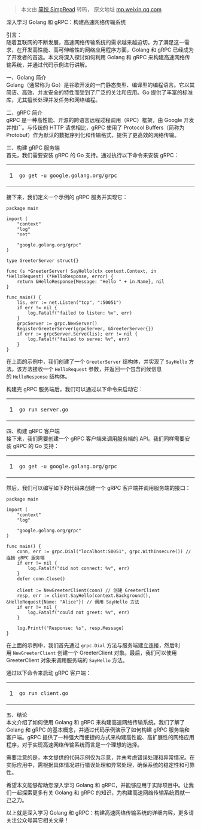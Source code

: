 > 本文由 [简悦 SimpRead](http://ksria.com/simpread/) 转码， 原文地址 [mp.weixin.qq.com](https://mp.weixin.qq.com/s/OWmft-yBjye9oSZHrKpDpA)

深入学习 Golang 和 gRPC：构建高速网络传输系统

引言：  
随着互联网的不断发展，高速网络传输系统的需求越来越迫切。为了满足这一需求，在开发高性能、高可伸缩性的网络应用程序方面，Golang 和 gRPC 已经成为了开发者的首选。本文将深入探讨如何利用 Golang 和 gRPC 来构建高速网络传输系统，并通过代码示例进行讲解。

一、Golang 简介  
Golang（通常称为 Go）是谷歌开发的一门静态类型、编译型的编程语言。它以其简洁、高效、并发安全的特性而受到了广泛的关注和应用。Go 提供了丰富的标准库，尤其擅长处理并发任务和网络编程。

二、gRPC 简介  
gRPC 是一种高性能、开源的跨语言远程过程调用（RPC）框架，由 Google 开发并推广。与传统的 HTTP 请求相比，gRPC 使用了 Protocol Buffers（简称为 Protobuf）作为默认的数据序列化和传输格式，提供了更高效的网络传输。

三、构建 gRPC 服务端  
首先，我们需要安装 gRPC 的 Go 支持。通过执行以下命令来安装 gRPC：

<table cellpadding="0" cellspacing="0" width="954"><tbody><tr><td width="NaN" data-style="-webkit-tap-highlight-color: rgba(0, 0, 0, 0); padding: 9.5px 0px 9.5px 9.5px !important; border-radius: 4px 0px 0px 4px !important; background: none !important; border-top: 0px !important; border-bottom: 0px !important; border-left: 0px !important; border-right-color: rgb(225, 225, 232); inset: auto !important; float: none !important; line-height: 1.1em !important; outline: 0px !important; overflow: visible !important; vertical-align: baseline !important; box-sizing: content-box !important; min-height: auto !important; color: rgb(175, 175, 175); user-select: none !important;"><p data-style="margin-top: 15px; margin-bottom: 15px; -webkit-tap-highlight-color: rgba(0, 0, 0, 0); line-height: 1.5em; border-radius: 8px; font-size: 16px; color: rgb(61, 70, 77); padding-right: 0.5em !important; padding-left: 1em !important; border-left: 3px solid rgb(67, 90, 95); white-space-collapse: preserve !important; text-align: right !important;">1</p></td><td width="913"><p data-style="margin-top: 15px; margin-bottom: 15px; -webkit-tap-highlight-color: rgba(0, 0, 0, 0); line-height: 1.5em; border-radius: 8px; font-size: 16px; color: rgb(61, 70, 77); padding-right: 1em !important; padding-left: 1em !important; border-left: 3px solid rgb(67, 90, 95); white-space-collapse: preserve !important;"><code data-style="padding: 2px 4px; font-size: 13px; color: rgb(199, 37, 78); background-color: rgb(249, 242, 244); border-radius: 4px; font-family: Monaco, Menlo, Consolas, &quot;Courier New&quot;, monospace; background-image: none !important; background-position: initial !important; background-size: initial !important; background-repeat: initial !important; background-attachment: initial !important; background-origin: initial !important; background-clip: initial !important; border-width: 0px !important; border-style: initial !important; border-color: initial !important; inset: auto !important; float: none !important; line-height: 1.5em !important; outline: 0px !important; overflow: visible !important; vertical-align: baseline !important; width: auto !important; box-sizing: content-box !important; min-height: auto !important;">go get -u google.golang.org/grpc</code></p></td></tr></tbody></table>

接下来，我们定义一个示例的 gRPC 服务并实现它：

```
package main

import (
    "context"
    "log"
    "net"

    "google.golang.org/grpc"
)

type GreeterServer struct{}

func (s *GreeterServer) SayHello(ctx context.Context, in *HelloRequest) (*HelloResponse, error) {
    return &HelloResponse{Message: "Hello " + in.Name}, nil
}

func main() {
    lis, err := net.Listen("tcp", ":50051")
    if err != nil {
        log.Fatalf("failed to listen: %v", err)
    }
    grpcServer := grpc.NewServer()
    RegisterGreeterServer(grpcServer, &GreeterServer{})
    if err := grpcServer.Serve(lis); err != nil {
        log.Fatalf("failed to serve: %v", err)
    }
}

```

在上面的示例中，我们创建了一个 `GreeterServer` 结构体，并实现了 `SayHello` 方法。该方法接收一个 `HelloRequest` 参数，并返回一个包含问候信息的 `HelloResponse` 结构体。

构建完 gRPC 服务端后，我们可以通过以下命令来启动它：

<table cellpadding="0" cellspacing="0" width="954"><tbody><tr><td width="NaN" data-style="-webkit-tap-highlight-color: rgba(0, 0, 0, 0); padding: 9.5px 0px 9.5px 9.5px !important; border-radius: 4px 0px 0px 4px !important; background: none !important; border-top: 0px !important; border-bottom: 0px !important; border-left: 0px !important; border-right-color: rgb(225, 225, 232); inset: auto !important; float: none !important; line-height: 1.1em !important; outline: 0px !important; overflow: visible !important; vertical-align: baseline !important; box-sizing: content-box !important; min-height: auto !important; color: rgb(175, 175, 175); user-select: none !important;"><p data-style="margin-top: 15px; margin-bottom: 15px; -webkit-tap-highlight-color: rgba(0, 0, 0, 0); line-height: 1.5em; border-radius: 8px; font-size: 16px; color: rgb(61, 70, 77); padding-right: 0.5em !important; padding-left: 1em !important; border-left: 3px solid rgb(67, 90, 95); white-space-collapse: preserve !important; text-align: right !important;">1</p></td><td width="913"><p data-style="margin-top: 15px; margin-bottom: 15px; -webkit-tap-highlight-color: rgba(0, 0, 0, 0); line-height: 1.5em; border-radius: 8px; font-size: 16px; color: rgb(61, 70, 77); padding-right: 1em !important; padding-left: 1em !important; border-left: 3px solid rgb(67, 90, 95); white-space-collapse: preserve !important;"><code data-style="padding: 2px 4px; font-size: 13px; color: rgb(199, 37, 78); background-color: rgb(249, 242, 244); border-radius: 4px; font-family: Monaco, Menlo, Consolas, &quot;Courier New&quot;, monospace; background-image: none !important; background-position: initial !important; background-size: initial !important; background-repeat: initial !important; background-attachment: initial !important; background-origin: initial !important; background-clip: initial !important; border-width: 0px !important; border-style: initial !important; border-color: initial !important; inset: auto !important; float: none !important; line-height: 1.5em !important; outline: 0px !important; overflow: visible !important; vertical-align: baseline !important; width: auto !important; box-sizing: content-box !important; min-height: auto !important;">go run server.go</code></p></td></tr></tbody></table>

四、构建 gRPC 客户端  
接下来，我们需要创建一个 gRPC 客户端来调用服务端的 API。我们同样需要安装 gRPC 的 Go 支持：

<table cellpadding="0" cellspacing="0" width="954"><tbody><tr><td width="NaN" data-style="-webkit-tap-highlight-color: rgba(0, 0, 0, 0); padding: 9.5px 0px 9.5px 9.5px !important; border-radius: 4px 0px 0px 4px !important; background: none !important; border-top: 0px !important; border-bottom: 0px !important; border-left: 0px !important; border-right-color: rgb(225, 225, 232); inset: auto !important; float: none !important; line-height: 1.1em !important; outline: 0px !important; overflow: visible !important; vertical-align: baseline !important; box-sizing: content-box !important; min-height: auto !important; color: rgb(175, 175, 175); user-select: none !important;"><p data-style="margin-top: 15px; margin-bottom: 15px; -webkit-tap-highlight-color: rgba(0, 0, 0, 0); line-height: 1.5em; border-radius: 8px; font-size: 16px; color: rgb(61, 70, 77); padding-right: 0.5em !important; padding-left: 1em !important; border-left: 3px solid rgb(67, 90, 95); white-space-collapse: preserve !important; text-align: right !important;">1</p></td><td width="913"><p data-style="margin-top: 15px; margin-bottom: 15px; -webkit-tap-highlight-color: rgba(0, 0, 0, 0); line-height: 1.5em; border-radius: 8px; font-size: 16px; color: rgb(61, 70, 77); padding-right: 1em !important; padding-left: 1em !important; border-left: 3px solid rgb(67, 90, 95); white-space-collapse: preserve !important;"><code data-style="padding: 2px 4px; font-size: 13px; color: rgb(199, 37, 78); background-color: rgb(249, 242, 244); border-radius: 4px; font-family: Monaco, Menlo, Consolas, &quot;Courier New&quot;, monospace; background-image: none !important; background-position: initial !important; background-size: initial !important; background-repeat: initial !important; background-attachment: initial !important; background-origin: initial !important; background-clip: initial !important; border-width: 0px !important; border-style: initial !important; border-color: initial !important; inset: auto !important; float: none !important; line-height: 1.5em !important; outline: 0px !important; overflow: visible !important; vertical-align: baseline !important; width: auto !important; box-sizing: content-box !important; min-height: auto !important;">go get -u google.golang.org/grpc</code></p></td></tr></tbody></table>

然后，我们可以编写如下的代码来创建一个 gRPC 客户端并调用服务端的接口：

```
package main

import (
    "context"
    "log"

    "google.golang.org/grpc"
)

func main() {
    conn, err := grpc.Dial("localhost:50051", grpc.WithInsecure()) // 连接 gRPC 服务端
    if err != nil {
        log.Fatalf("did not connect: %v", err)
    }
    defer conn.Close()

    client := NewGreeterClient(conn) // 创建 GreeterClient
    resp, err := client.SayHello(context.Background(), &HelloRequest{Name: "Alice"}) // 调用 SayHello 方法
    if err != nil {
        log.Fatalf("could not greet: %v", err)
    }

    log.Printf("Response: %s", resp.Message)
}

```

在上面的示例中，我们首先通过 `grpc.Dial` 方法与服务端建立连接，然后利用 `NewGreeterClient` 创建一个 GreeterClient 对象。最后，我们可以使用 GreeterClient 对象来调用服务端的 `SayHello` 方法。

通过以下命令来启动 gRPC 客户端：

<table cellpadding="0" cellspacing="0" width="954"><tbody><tr><td width="NaN" data-style="-webkit-tap-highlight-color: rgba(0, 0, 0, 0); padding: 9.5px 0px 9.5px 9.5px !important; border-radius: 4px 0px 0px 4px !important; background: none !important; border-top: 0px !important; border-bottom: 0px !important; border-left: 0px !important; border-right-color: rgb(225, 225, 232); inset: auto !important; float: none !important; line-height: 1.1em !important; outline: 0px !important; overflow: visible !important; vertical-align: baseline !important; box-sizing: content-box !important; min-height: auto !important; color: rgb(175, 175, 175); user-select: none !important;"><p data-style="margin-top: 15px; margin-bottom: 15px; -webkit-tap-highlight-color: rgba(0, 0, 0, 0); line-height: 1.5em; border-radius: 8px; font-size: 16px; color: rgb(61, 70, 77); padding-right: 0.5em !important; padding-left: 1em !important; border-left: 3px solid rgb(67, 90, 95); white-space-collapse: preserve !important; text-align: right !important;">1</p></td><td width="913"><p data-style="margin-top: 15px; margin-bottom: 15px; -webkit-tap-highlight-color: rgba(0, 0, 0, 0); line-height: 1.5em; border-radius: 8px; font-size: 16px; color: rgb(61, 70, 77); padding-right: 1em !important; padding-left: 1em !important; border-left: 3px solid rgb(67, 90, 95); white-space-collapse: preserve !important;"><code data-style="padding: 2px 4px; font-size: 13px; color: rgb(199, 37, 78); background-color: rgb(249, 242, 244); border-radius: 4px; font-family: Monaco, Menlo, Consolas, &quot;Courier New&quot;, monospace; background-image: none !important; background-position: initial !important; background-size: initial !important; background-repeat: initial !important; background-attachment: initial !important; background-origin: initial !important; background-clip: initial !important; border-width: 0px !important; border-style: initial !important; border-color: initial !important; inset: auto !important; float: none !important; line-height: 1.5em !important; outline: 0px !important; overflow: visible !important; vertical-align: baseline !important; width: auto !important; box-sizing: content-box !important; min-height: auto !important;">go run client.go</code></p></td></tr></tbody></table>

五、结论  
本文介绍了如何使用 Golang 和 gRPC 来构建高速网络传输系统。我们了解了 Golang 和 gRPC 的基本概念，并通过代码示例演示了如何构建 gRPC 服务端和客户端。gRPC 提供了一种强大而便捷的方式来构建高性能、高扩展性的网络应用程序，对于实现高速网络传输系统而言是一个理想的选择。

需要注意的是，本文提供的代码示例仅为示意，并未考虑错误处理和异常情况。在实际应用中，需根据具体情况进行错误处理和异常处理，确保系统的稳定性和可靠性。

希望本文能够帮助您深入学习 Golang 和 gRPC，并能够应用于实际项目中。让我们一起探索更多有关 Golang 和 gRPC 的知识，为构建高速网络传输系统贡献一己之力。

以上就是深入学习 Golang 和 gRPC：构建高速网络传输系统的详细内容，更多请关注公众号其它相关文章！